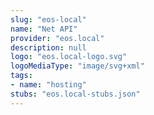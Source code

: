 ```yaml
---
slug: "eos-local"
name: "Net API"
provider: "eos.local"
description: null
logo: "eos.local-logo.svg"
logoMediaType: "image/svg+xml"
tags:
- name: "hosting"
stubs: "eos.local-stubs.json"
---
```


